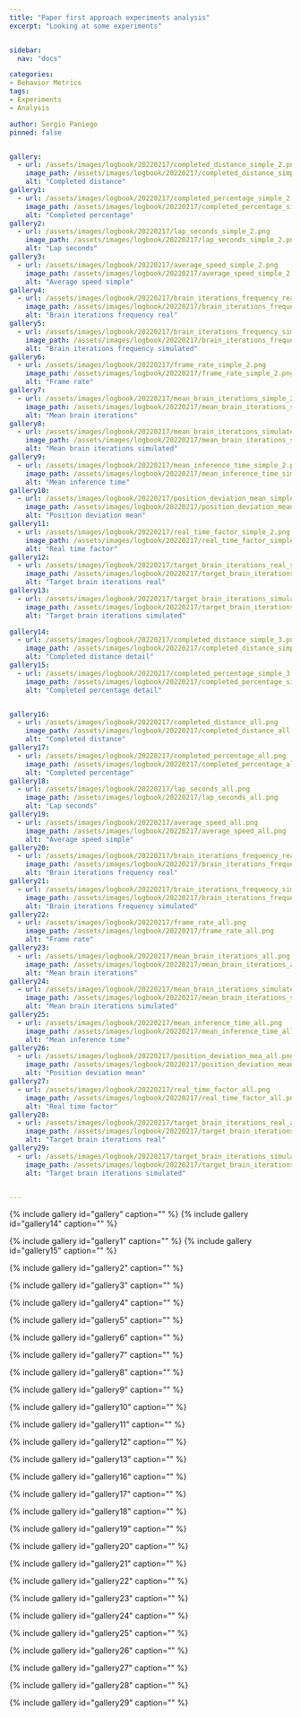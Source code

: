 ```yaml
---
title: "Paper first approach experiments analysis"
excerpt: "Looking at some experiments"


sidebar:
  nav: "docs"

categories:
- Behavior Metrics
tags:
- Experiments
- Analysis

author: Sergio Paniego
pinned: false


gallery:
  - url: /assets/images/logbook/20220217/completed_distance_simple_2.png
    image_path: /assets/images/logbook/20220217/completed_distance_simple_2.png
    alt: "Completed distance"
gallery1:
  - url: /assets/images/logbook/20220217/completed_percentage_simple_2.png
    image_path: /assets/images/logbook/20220217/completed_percentage_simple_2.png
    alt: "Completed percentage"
gallery2:
  - url: /assets/images/logbook/20220217/lap_seconds_simple_2.png
    image_path: /assets/images/logbook/20220217/lap_seconds_simple_2.png
    alt: "Lap seconds"
gallery3:
  - url: /assets/images/logbook/20220217/average_speed_simple_2.png
    image_path: /assets/images/logbook/20220217/average_speed_simple_2.png
    alt: "Average speed simple"
gallery4:
  - url: /assets/images/logbook/20220217/brain_iterations_frequency_real_simple_2.png
    image_path: /assets/images/logbook/20220217/brain_iterations_frequency_real_simple_2.png
    alt: "Brain iterations frequency real"
gallery5:
  - url: /assets/images/logbook/20220217/brain_iterations_frequency_simulated_simple_2.png
    image_path: /assets/images/logbook/20220217/brain_iterations_frequency_simulated_simple_2.png
    alt: "Brain iterations frequency simulated"
gallery6:
  - url: /assets/images/logbook/20220217/frame_rate_simple_2.png
    image_path: /assets/images/logbook/20220217/frame_rate_simple_2.png
    alt: "Frame rate"
gallery7:
  - url: /assets/images/logbook/20220217/mean_brain_iterations_simple_2.png
    image_path: /assets/images/logbook/20220217/mean_brain_iterations_simple_2.png
    alt: "Mean brain iterations"
gallery8:
  - url: /assets/images/logbook/20220217/mean_brain_iterations_simulated_simple_2.png
    image_path: /assets/images/logbook/20220217/mean_brain_iterations_simulated_simple_2.png
    alt: "Mean brain iterations simulated"
gallery9:
  - url: /assets/images/logbook/20220217/mean_inference_time_simple_2.png
    image_path: /assets/images/logbook/20220217/mean_inference_time_simple_2.png
    alt: "Mean inference time"
gallery10:
  - url: /assets/images/logbook/20220217/position_deviation_mean_simple_2.png
    image_path: /assets/images/logbook/20220217/position_deviation_mean_simple_2.png
    alt: "Position deviation mean"
gallery11:
  - url: /assets/images/logbook/20220217/real_time_factor_simple_2.png
    image_path: /assets/images/logbook/20220217/real_time_factor_simple_2.png
    alt: "Real time factor"
gallery12:
  - url: /assets/images/logbook/20220217/target_brain_iterations_real_simple_2.png
    image_path: /assets/images/logbook/20220217/target_brain_iterations_real_simple_2.png
    alt: "Target brain iterations real"
gallery13:
  - url: /assets/images/logbook/20220217/target_brain_iterations_simulated_simple_2.png
    image_path: /assets/images/logbook/20220217/target_brain_iterations_simulated_simple_2.png
    alt: "Target brain iterations simulated"

gallery14:
  - url: /assets/images/logbook/20220217/completed_distance_simple_3.png
    image_path: /assets/images/logbook/20220217/completed_distance_simple_3.png
    alt: "Completed distance detail"
gallery15:
  - url: /assets/images/logbook/20220217/completed_percentage_simple_3.png
    image_path: /assets/images/logbook/20220217/completed_percentage_simple_3.png
    alt: "Completed percentage detail"


gallery16:
  - url: /assets/images/logbook/20220217/completed_distance_all.png
    image_path: /assets/images/logbook/20220217/completed_distance_all.png
    alt: "Completed distance"
gallery17:
  - url: /assets/images/logbook/20220217/completed_percentage_all.png
    image_path: /assets/images/logbook/20220217/completed_percentage_all.png
    alt: "Completed percentage"
gallery18:
  - url: /assets/images/logbook/20220217/lap_seconds_all.png
    image_path: /assets/images/logbook/20220217/lap_seconds_all.png
    alt: "Lap seconds"
gallery19:
  - url: /assets/images/logbook/20220217/average_speed_all.png
    image_path: /assets/images/logbook/20220217/average_speed_all.png
    alt: "Average speed simple"
gallery20:
  - url: /assets/images/logbook/20220217/brain_iterations_frequency_real_all.png
    image_path: /assets/images/logbook/20220217/brain_iterations_frequency_real_all.png
    alt: "Brain iterations frequency real"
gallery21:
  - url: /assets/images/logbook/20220217/brain_iterations_frequency_simulated_all.png
    image_path: /assets/images/logbook/20220217/brain_iterations_frequency_simulated_all.png
    alt: "Brain iterations frequency simulated"
gallery22:
  - url: /assets/images/logbook/20220217/frame_rate_all.png
    image_path: /assets/images/logbook/20220217/frame_rate_all.png
    alt: "Frame rate"
gallery23:
  - url: /assets/images/logbook/20220217/mean_brain_iterations_all.png
    image_path: /assets/images/logbook/20220217/mean_brain_iterations_all.png
    alt: "Mean brain iterations"
gallery24:
  - url: /assets/images/logbook/20220217/mean_brain_iterations_simulated_all.png
    image_path: /assets/images/logbook/20220217/mean_brain_iterations_simulated_all.png
    alt: "Mean brain iterations simulated"
gallery25:
  - url: /assets/images/logbook/20220217/mean_inference_time_all.png
    image_path: /assets/images/logbook/20220217/mean_inference_time_all.png
    alt: "Mean inference time"
gallery26:
  - url: /assets/images/logbook/20220217/position_deviation_mea_all.png
    image_path: /assets/images/logbook/20220217/position_deviation_mean_all.png
    alt: "Position deviation mean"
gallery27:
  - url: /assets/images/logbook/20220217/real_time_factor_all.png
    image_path: /assets/images/logbook/20220217/real_time_factor_all.png
    alt: "Real time factor"
gallery28:
  - url: /assets/images/logbook/20220217/target_brain_iterations_real_all.png
    image_path: /assets/images/logbook/20220217/target_brain_iterations_real_all.png
    alt: "Target brain iterations real"
gallery29:
  - url: /assets/images/logbook/20220217/target_brain_iterations_simulated_all.png
    image_path: /assets/images/logbook/20220217/target_brain_iterations_simulated_all.png
    alt: "Target brain iterations simulated"


---
```



{% include gallery id="gallery" caption="" %}
{% include gallery id="gallery14" caption="" %}

{% include gallery id="gallery1" caption="" %}
{% include gallery id="gallery15" caption="" %}

{% include gallery id="gallery2" caption="" %}

{% include gallery id="gallery3" caption="" %}

{% include gallery id="gallery4" caption="" %}

{% include gallery id="gallery5" caption="" %}

{% include gallery id="gallery6" caption="" %}

{% include gallery id="gallery7" caption="" %}

{% include gallery id="gallery8" caption="" %}

{% include gallery id="gallery9" caption="" %}

{% include gallery id="gallery10" caption="" %}

{% include gallery id="gallery11" caption="" %}

{% include gallery id="gallery12" caption="" %}

{% include gallery id="gallery13" caption="" %}



{% include gallery id="gallery16" caption="" %}

{% include gallery id="gallery17" caption="" %}

{% include gallery id="gallery18" caption="" %}

{% include gallery id="gallery19" caption="" %}

{% include gallery id="gallery20" caption="" %}

{% include gallery id="gallery21" caption="" %}

{% include gallery id="gallery22" caption="" %}

{% include gallery id="gallery23" caption="" %}

{% include gallery id="gallery24" caption="" %}

{% include gallery id="gallery25" caption="" %}

{% include gallery id="gallery26" caption="" %}

{% include gallery id="gallery27" caption="" %}

{% include gallery id="gallery28" caption="" %}

{% include gallery id="gallery29" caption="" %}